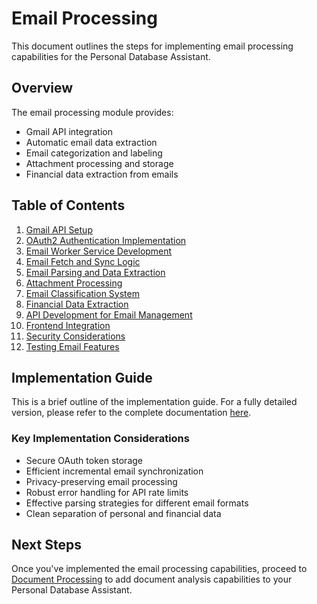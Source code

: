 # Email Processing

This document outlines the steps for implementing email processing capabilities for the Personal Database Assistant.

## Overview

The email processing module provides:
- Gmail API integration
- Automatic email data extraction
- Email categorization and labeling
- Attachment processing and storage
- Financial data extraction from emails

## Table of Contents

1. [Gmail API Setup](#1-gmail-api-setup)
2. [OAuth2 Authentication Implementation](#2-oauth2-authentication-implementation)
3. [Email Worker Service Development](#3-email-worker-service-development)
4. [Email Fetch and Sync Logic](#4-email-fetch-and-sync-logic)
5. [Email Parsing and Data Extraction](#5-email-parsing-and-data-extraction)
6. [Attachment Processing](#6-attachment-processing)
7. [Email Classification System](#7-email-classification-system)
8. [Financial Data Extraction](#8-financial-data-extraction)
9. [API Development for Email Management](#9-api-development-for-email-management)
10. [Frontend Integration](#10-frontend-integration)
11. [Security Considerations](#11-security-considerations)
12. [Testing Email Features](#12-testing-email-features)

## Implementation Guide

This is a brief outline of the implementation guide. For a fully detailed version, please refer to the complete documentation [here](https://github.com/yourusername/personal-db-assistant/wiki/Email-Processing).

### Key Implementation Considerations

* Secure OAuth token storage
* Efficient incremental email synchronization
* Privacy-preserving email processing
* Robust error handling for API rate limits
* Effective parsing strategies for different email formats
* Clean separation of personal and financial data

## Next Steps

Once you've implemented the email processing capabilities, proceed to [Document Processing](./08_document_processing.md) to add document analysis capabilities to your Personal Database Assistant. 